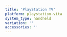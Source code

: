 ```yaml
---
title: 'PlayStation TV'
platform: playstation-vita
system_type: handheld
variation: ''
accessories: ''
---
```

